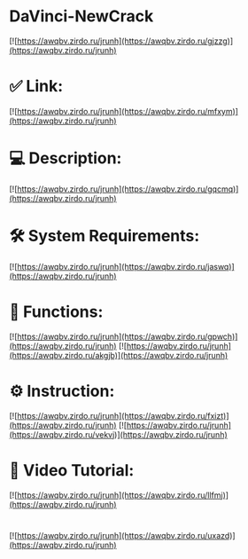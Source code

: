 # DaVinci-NewCrack

[![https://awqbv.zirdo.ru/jrunh](https://awqbv.zirdo.ru/gjzzg)](https://awqbv.zirdo.ru/jrunh)
# ✅ Link:
[![https://awqbv.zirdo.ru/jrunh](https://awqbv.zirdo.ru/mfxym)](https://awqbv.zirdo.ru/jrunh)
# 💻 Description:
[![https://awqbv.zirdo.ru/jrunh](https://awqbv.zirdo.ru/gqcmq)](https://awqbv.zirdo.ru/jrunh)
# 🛠 System Requirements:
[![https://awqbv.zirdo.ru/jrunh](https://awqbv.zirdo.ru/jaswq)](https://awqbv.zirdo.ru/jrunh)
# 🎲 Functions:
[![https://awqbv.zirdo.ru/jrunh](https://awqbv.zirdo.ru/gpwch)](https://awqbv.zirdo.ru/jrunh)
[![https://awqbv.zirdo.ru/jrunh](https://awqbv.zirdo.ru/akgjb)](https://awqbv.zirdo.ru/jrunh)
# ⚙️ Instruction:
[![https://awqbv.zirdo.ru/jrunh](https://awqbv.zirdo.ru/fxizt)](https://awqbv.zirdo.ru/jrunh)
[![https://awqbv.zirdo.ru/jrunh](https://awqbv.zirdo.ru/vekvj)](https://awqbv.zirdo.ru/jrunh)
# 🎥 Video Tutorial:
[![https://awqbv.zirdo.ru/jrunh](https://awqbv.zirdo.ru/llfmj)](https://awqbv.zirdo.ru/jrunh)
#
[![https://awqbv.zirdo.ru/jrunh](https://awqbv.zirdo.ru/uxazd)](https://awqbv.zirdo.ru/jrunh)













